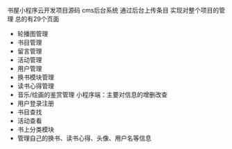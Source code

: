书屋小程序云开发项目源码 cms后台系统 通过后台上传条目 实现对整个项目的管理 总的有29个页面
- 轮播图管理
- 书目管理
- 留言管理
- 活动管理
- 用户管理
- 换书模块管理
- 读书心得管理
- 音乐/绘画的鉴赏管理
小程序端：主要对信息的增删改查
- 用户登录注册
- 书目查找
- 活动查看
- 书上分类模块
- 管理自己的换书、读书心得、头像、用户名等信息

